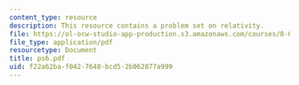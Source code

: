 ```yaml
---
content_type: resource
description: This resource contains a problem set on relativity.
file: https://ol-ocw-studio-app-production.s3.amazonaws.com/courses/8-033-relativity-fall-2006/f22a62baf0427648bcd52b062877a999_ps6.pdf
file_type: application/pdf
resourcetype: Document
title: ps6.pdf
uid: f22a62ba-f042-7648-bcd5-2b062877a999
---
```

